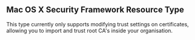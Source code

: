 Mac OS X Security Framework Resource Type
-----------------------------------------

This type currently only supports modifying trust settings on certificates,
allowing you to import and trust root CA's inside your organisation.

